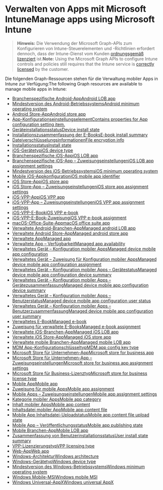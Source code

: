 # <a name="manage-apps-using-microsoft-intune"></a><span data-ttu-id="c95fe-101">Verwalten von Apps mit Microsoft Intune</span><span class="sxs-lookup"><span data-stu-id="c95fe-101">Manage apps using Microsoft Intune</span></span>

> <span data-ttu-id="c95fe-102">**Hinweis:** Die Verwendung der Microsoft Graph-APIs zum Konfigurieren von Intune-Steuerelementen und -Richtlinien erfordert dennoch, dass der Intune-Dienst vom Kunden [ordnungsgemäß lizenziert](https://www.microsoft.com/en-us/cloud-platform/microsoft-intune-pricing) ist.</span><span class="sxs-lookup"><span data-stu-id="c95fe-102">**Note:** Using the Microsoft Graph APIs to configure Intune controls and policies still requires that the Intune service is [correctly licensed](https://www.microsoft.com/en-us/cloud-platform/microsoft-intune-pricing) by the customer.</span></span>

<span data-ttu-id="c95fe-103">Die folgenden Graph-Ressourcen stehen für die Verwaltung mobiler Apps in Intune zur Verfügung:</span><span class="sxs-lookup"><span data-stu-id="c95fe-103">The following Graph resources are available to manage mobile apps in Intune:</span></span>

- [<span data-ttu-id="c95fe-104">Branchenspezifische Android-App</span><span class="sxs-lookup"><span data-stu-id="c95fe-104">Android LOB app</span></span>](intune_apps_androidlobapp.md)
- [<span data-ttu-id="c95fe-105">Mindestversion des Android-Betriebssystems</span><span class="sxs-lookup"><span data-stu-id="c95fe-105">Android minimum operating system</span></span>](intune_apps_androidminimumoperatingsystem.md)
- [<span data-ttu-id="c95fe-106">Android Store-App</span><span class="sxs-lookup"><span data-stu-id="c95fe-106">Android store app</span></span>](intune_apps_androidstoreapp.md)
- [<span data-ttu-id="c95fe-107">App-Konfigurationseinstellungselement</span><span class="sxs-lookup"><span data-stu-id="c95fe-107">Contains properties for App configuration setting item.</span></span>](intune_apps_appconfigurationsettingitem.md)
- [<span data-ttu-id="c95fe-108">Geräteinstallationsstatus</span><span class="sxs-lookup"><span data-stu-id="c95fe-108">Device install state</span></span>](intune_books_deviceinstallstate.md)
- [<span data-ttu-id="c95fe-109">Installationszusammenfassung der E-Books</span><span class="sxs-lookup"><span data-stu-id="c95fe-109">E-book install summary</span></span>](intune_books_ebookinstallsummary.md)
- [<span data-ttu-id="c95fe-110">Dateiverschlüsselungsinformationen</span><span class="sxs-lookup"><span data-stu-id="c95fe-110">File encryption info</span></span>](intune_apps_fileencryptioninfo.md)
- [<span data-ttu-id="c95fe-111">Installationsstatus</span><span class="sxs-lookup"><span data-stu-id="c95fe-111">Install state</span></span>](intune_books_installstate.md)
- [<span data-ttu-id="c95fe-112">iOS-Gerätetyp</span><span class="sxs-lookup"><span data-stu-id="c95fe-112">iOS device type</span></span>](intune_apps_iosdevicetype.md)
- [<span data-ttu-id="c95fe-113">Branchenspezifische iOS-App</span><span class="sxs-lookup"><span data-stu-id="c95fe-113">iOS LOB app</span></span>](intune_apps_ioslobapp.md)
- [<span data-ttu-id="c95fe-114">Branchenspezifische iOS-App – Zuweisungseinstellungen</span><span class="sxs-lookup"><span data-stu-id="c95fe-114">iOS LOB app assignment settings</span></span>](intune_apps_ioslobappassignmentsettings.md)
- [<span data-ttu-id="c95fe-115">Mindestversion des iOS-Betriebssystems</span><span class="sxs-lookup"><span data-stu-id="c95fe-115">iOS minimum operating system</span></span>](intune_apps_iosminimumoperatingsystem.md)
- [<span data-ttu-id="c95fe-116">Mobile iOS-Appkonfiguration</span><span class="sxs-lookup"><span data-stu-id="c95fe-116">iOS mobile app identifier</span></span>](intune_apps_iosmobileappconfiguration.md)
- [<span data-ttu-id="c95fe-117">iOS Store-App</span><span class="sxs-lookup"><span data-stu-id="c95fe-117">iOS store app</span></span>](intune_apps_iosstoreapp.md)
- [<span data-ttu-id="c95fe-118">iOS Store-App – Zuweisungseinstellungen</span><span class="sxs-lookup"><span data-stu-id="c95fe-118">iOS store app assignment settings</span></span>](intune_apps_iosstoreappassignmentsettings.md)
- [<span data-ttu-id="c95fe-119">iOS-VPP-App</span><span class="sxs-lookup"><span data-stu-id="c95fe-119">iOS VPP app</span></span>](intune_apps_iosvppapp.md)
- [<span data-ttu-id="c95fe-120">iOS-VPP-App – Zuweisungseinstellungen</span><span class="sxs-lookup"><span data-stu-id="c95fe-120">iOS VPP app assignment settings</span></span>](intune_apps_iosvppappassignmentsettings.md)
- [<span data-ttu-id="c95fe-121">iOS-VPP-E-Book</span><span class="sxs-lookup"><span data-stu-id="c95fe-121">iOS VPP e-book</span></span>](intune_books_iosvppebook.md)
- [<span data-ttu-id="c95fe-122">iOS-VPP-E-Book-Zuweisung</span><span class="sxs-lookup"><span data-stu-id="c95fe-122">iOS VPP e-book assignment</span></span>](intune_books_iosvppebookassignment.md)
- [<span data-ttu-id="c95fe-123">macOS-Office-Suite-App</span><span class="sxs-lookup"><span data-stu-id="c95fe-123">macOS office suite app</span></span>](intune_apps_macosofficesuiteapp.md)
- [<span data-ttu-id="c95fe-124">Verwaltete Android-Branchen-App</span><span class="sxs-lookup"><span data-stu-id="c95fe-124">Managed android LOB app</span></span>](intune_apps_managedandroidlobapp.md)
- [<span data-ttu-id="c95fe-125">Verwaltete Android Store-App</span><span class="sxs-lookup"><span data-stu-id="c95fe-125">Managed android store app</span></span>](intune_apps_managedandroidstoreapp.md)
- [<span data-ttu-id="c95fe-126">Verwaltete App</span><span class="sxs-lookup"><span data-stu-id="c95fe-126">Managed app</span></span>](intune_apps_managedapp.md)
- [<span data-ttu-id="c95fe-127">Verwaltete App – Verfügbarkeit</span><span class="sxs-lookup"><span data-stu-id="c95fe-127">Managed app availability</span></span>](intune_apps_managedappavailability.md)
- [<span data-ttu-id="c95fe-128">Verwaltetes Gerät – Konfiguration mobiler Apps</span><span class="sxs-lookup"><span data-stu-id="c95fe-128">Managed device mobile app configuration</span></span>](intune_apps_manageddevicemobileappconfiguration.md)
- [<span data-ttu-id="c95fe-129">Verwaltetes Gerät – Zuweisung für Konfiguration mobiler Apps</span><span class="sxs-lookup"><span data-stu-id="c95fe-129">Managed device mobile app configuration assignment</span></span>](intune_apps_manageddevicemobileappconfigurationassignment.md)
- [<span data-ttu-id="c95fe-130">Verwaltetes Gerät – Konfiguration mobiler Apps – Gerätestatus</span><span class="sxs-lookup"><span data-stu-id="c95fe-130">Managed device mobile app configuration device summary</span></span>](intune_apps_manageddevicemobileappconfigurationdevicestatus.md)
- [<span data-ttu-id="c95fe-131">Verwaltetes Gerät – Konfiguration mobiler Apps – Gerätezusammenfassung</span><span class="sxs-lookup"><span data-stu-id="c95fe-131">Managed device mobile app configuration device summary</span></span>](intune_apps_manageddevicemobileappconfigurationdevicesummary.md)
- [<span data-ttu-id="c95fe-132">Verwaltetes Gerät – Konfiguration mobiler Apps – Benutzerstatus</span><span class="sxs-lookup"><span data-stu-id="c95fe-132">Managed device mobile app configuration user status</span></span>](intune_apps_manageddevicemobileappconfigurationuserstatus.md)
- [<span data-ttu-id="c95fe-133">Verwaltetes Gerät – Konfiguration mobiler Apps – Benutzerzusammenfassung</span><span class="sxs-lookup"><span data-stu-id="c95fe-133">Managed device mobile app configuration user summary</span></span>](intune_apps_manageddevicemobileappconfigurationusersummary.md)
- [<span data-ttu-id="c95fe-134">Verwaltetes E-Book</span><span class="sxs-lookup"><span data-stu-id="c95fe-134">Managed e-book</span></span>](intune_books_managedebook.md)
- [<span data-ttu-id="c95fe-135">Zuweisung für verwaltete E-Books</span><span class="sxs-lookup"><span data-stu-id="c95fe-135">Managed e-book assignment</span></span>](intune_books_managedebookassignment.md)
- [<span data-ttu-id="c95fe-136">Verwaltete iOS-Branchen-App</span><span class="sxs-lookup"><span data-stu-id="c95fe-136">Managed iOS LOB app</span></span>](intune_apps_managedioslobapp.md)
- [<span data-ttu-id="c95fe-137">Verwaltete iOS Store-App</span><span class="sxs-lookup"><span data-stu-id="c95fe-137">Managed iOS store app</span></span>](intune_apps_managediosstoreapp.md)
- [<span data-ttu-id="c95fe-138">Verwaltete mobile Branchen-App</span><span class="sxs-lookup"><span data-stu-id="c95fe-138">Managed mobile LOB app</span></span>](intune_apps_managedmobilelobapp.md)
- [<span data-ttu-id="c95fe-139">MDM App-Konfigurationschlüsseltyp</span><span class="sxs-lookup"><span data-stu-id="c95fe-139">MDM app config key type</span></span>](intune_apps_mdmappconfigkeytype.md)
- [<span data-ttu-id="c95fe-140">Microsoft Store für Unternehmen-App</span><span class="sxs-lookup"><span data-stu-id="c95fe-140">Microsoft store for business app</span></span>](intune_apps_microsoftstoreforbusinessapp.md)
- [<span data-ttu-id="c95fe-141">Microsoft Store für Unternehmen-App – Zuweisungseinstellungen</span><span class="sxs-lookup"><span data-stu-id="c95fe-141">Microsoft store for business app assignment settings</span></span>](intune_apps_microsoftstoreforbusinessappassignmentsettings.md)
- [<span data-ttu-id="c95fe-142">Microsoft Store für Business-Lizenztyp</span><span class="sxs-lookup"><span data-stu-id="c95fe-142">Microsoft store for business license type</span></span>](intune_apps_microsoftstoreforbusinesslicensetype.md)
- [<span data-ttu-id="c95fe-143">Mobile App</span><span class="sxs-lookup"><span data-stu-id="c95fe-143">Mobile app</span></span>](intune_apps_mobileapp.md)
- [<span data-ttu-id="c95fe-144">Zuweisung für mobile Apps</span><span class="sxs-lookup"><span data-stu-id="c95fe-144">Mobile app assignment</span></span>](intune_apps_mobileappassignment.md)
- [<span data-ttu-id="c95fe-145">Mobile Apps – Zuweisungseinstellungen</span><span class="sxs-lookup"><span data-stu-id="c95fe-145">Mobile app assignment settings</span></span>](intune_apps_mobileappassignmentsettings.md)
- [<span data-ttu-id="c95fe-146">Kategorie mobiler Apps</span><span class="sxs-lookup"><span data-stu-id="c95fe-146">Mobile app category</span></span>](intune_apps_mobileappcategory.md)
- [<span data-ttu-id="c95fe-147">Inhalt mobiler Apps</span><span class="sxs-lookup"><span data-stu-id="c95fe-147">Mobile app content</span></span>](intune_apps_mobileappcontent.md)
- [<span data-ttu-id="c95fe-148">Inhaltsdatei mobiler App</span><span class="sxs-lookup"><span data-stu-id="c95fe-148">Mobile app content file</span></span>](intune_apps_mobileappcontentfile.md)
- [<span data-ttu-id="c95fe-149">Mobile App Inhaltsdatei-Uploadstatus</span><span class="sxs-lookup"><span data-stu-id="c95fe-149">Mobile app content file upload state</span></span>](intune_apps_mobileappcontentfileuploadstate.md)
- [<span data-ttu-id="c95fe-150">Mobile App – Veröffentlichungsstatus</span><span class="sxs-lookup"><span data-stu-id="c95fe-150">Mobile app publishing state</span></span>](intune_apps_mobileapppublishingstate.md)
- [<span data-ttu-id="c95fe-151">Mobile Branchen-App</span><span class="sxs-lookup"><span data-stu-id="c95fe-151">Mobile LOB app</span></span>](intune_apps_mobilelobapp.md)
- [<span data-ttu-id="c95fe-152">Zusammenfassung von Benutzerinstallationsstatus</span><span class="sxs-lookup"><span data-stu-id="c95fe-152">User install state summary</span></span>](intune_books_userinstallstatesummary.md)
- [<span data-ttu-id="c95fe-153">VPP-Lizenzierungstyp</span><span class="sxs-lookup"><span data-stu-id="c95fe-153">VPP licensing type</span></span>](intune_apps_vpplicensingtype.md)
- [<span data-ttu-id="c95fe-154">Web-App</span><span class="sxs-lookup"><span data-stu-id="c95fe-154">Web app</span></span>](intune_apps_webapp.md)
- [<span data-ttu-id="c95fe-155">Windows-Architektur</span><span class="sxs-lookup"><span data-stu-id="c95fe-155">Windows architecture</span></span>](intune_apps_windowsarchitecture.md)
- [<span data-ttu-id="c95fe-156">Windows-Gerätetyp</span><span class="sxs-lookup"><span data-stu-id="c95fe-156">Windows device type</span></span>](intune_apps_windowsdevicetype.md)
- [<span data-ttu-id="c95fe-157">Mindestversion des Windows-Betriebssystems</span><span class="sxs-lookup"><span data-stu-id="c95fe-157">Windows minimum operating system</span></span>](intune_apps_windowsminimumoperatingsystem.md)
- [<span data-ttu-id="c95fe-158">Windows Mobile-MSI</span><span class="sxs-lookup"><span data-stu-id="c95fe-158">Windows mobile MSI</span></span>](intune_apps_windowsmobilemsi.md)
- [<span data-ttu-id="c95fe-159">Windows Universal-AppX</span><span class="sxs-lookup"><span data-stu-id="c95fe-159">Windows universal AppX</span></span>](intune_apps_windowsuniversalappx.md)
